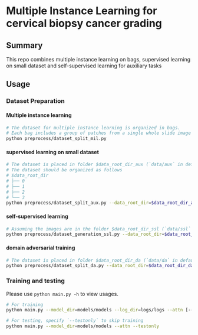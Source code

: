 # Multiple Instance Learning for cervical biopsy cancer grading
## Summary
This repo combines multiple instance learning on bags, supervised 
learning on small dataset and self-supervised learning for auxiliary tasks

## Usage
### Dataset Preparation
#### Multiple instance learning
```sh
# The dataset for multiple instance learning is organized in bags.
# Each bag includes a group of patches from a single whole slide image
python preprocess/dataset_split_mil.py
```

#### supervised learning on small dataset
```sh
# The dataset is placed in folder $data_root_dir_aux (`data/aux` in default)
# The dataset should be organized as follows
# $data_root_dir
# ├── 0
# ├── 1
# ├── 2
# └── 3
python preprocess/dataset_split_aux.py --data_root_dir=$data_root_dir_aux
```

#### self-supervised learning
```sh
# Assuming the images are in the folder $data_root_dir_ssl (`data/ssl` in default)
python preprocess/dataset_generation_ssl.py --data_root_dir=$data_root_dir_ssl
```

#### domain adversarial training
```sh
# The dataset is placed in folder $data_root_dir_da (`data/da` in default)
python preprocess/dataset_split_da.py --data_root_dir=$data_root_dir_da
```

### Training and testing
Please use `python main.py -h` to view usages.
```sh
# For training
python main.py --model_dir=models/models --log_dir=logs/logs --attn [--aux --split_path_aux data/train_test_split_aux.json] [--ssl --split_path_ssl data/train_test_split_ssl.json] [--da --split_path_da data/train_test_split_da.json] | tee -a logs/logs.log

# For testing, specify `--testonly` to skip training
python main.py --model_dir=models/models --attn --testonly
```
